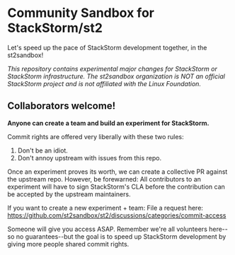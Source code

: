 # Community Sandbox for StackStorm/st2

Let's speed up the pace of StackStorm development together, in the st2sandbox!

_This repository contains experimental major changes for StackStorm or StackStorm infrastructure.
The st2sandbox organization is NOT an official StackStorm project and is not affiliated with the Linux Foundation._


## Collaborators welcome!

**Anyone can create a team and build an experiment for StackStorm.**

Commit rights are offered very liberally with these two rules:

1. Don't be an idiot.
2. Don't annoy upstream with issues from this repo.

Once an experiment proves its worth, we can create a collective PR against the upstream repo.
However, be forewarned: All contributors to an experiment will have to sign StackStorm's CLA
before the contribution can be accepted by the upstream maintainers.

If you want to create a new experiment + team:
File a request here: https://github.com/st2sandbox/st2/discussions/categories/commit-access

Someone will give you access ASAP. Remember we're all volunteers here--so no guarantees--but
the goal is to speed up StackStorm development by giving more people shared commit rights.